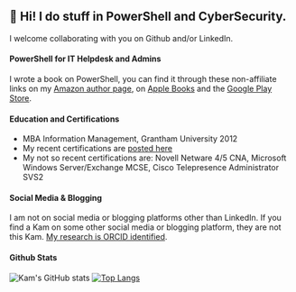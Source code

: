 ## 👋 Hi! I do stuff in PowerShell and CyberSecurity.

I welcome collaborating with you on Github and/or LinkedIn.

#### PowerShell for IT Helpdesk and Admins
I wrote a book on PowerShell, you can find it through these non-affiliate links on my [Amazon author page](http://amazon.com/author/kamsalisbury), on [Apple Books](http://books.apple.com/us/book/id1573751396) and the [Google Play Store](https://play.google.com/store/books/details/Kam_Salisbury_PowerShell_for_IT_Helpdesk_and_Admin?id=MccyEAAAQBAJ&pcampaignid=pcampaignidMKT-Other-global-all-co-prtnr-py-PartBadge-Mar2515-1).

#### Education and Certifications
* MBA Information Management, Grantham University 2012
* My recent certifications are [posted here](https://www.credly.com/users/kam-salisbury)
* My not so recent certifications are: Novell Netware 4/5 CNA, Microsoft Windows Server/Exchange MCSE, Cisco Telepresence Administrator SVS2 

#### Social Media & Blogging
I am not on social media or blogging platforms other than LinkedIn. If you find a Kam on some other social media or blogging platform, they are not this Kam.
[My research is ORCID identified](https://orcid.org/0000-0002-3453-9587).

#### Github Stats
<!-- Experiment with https://github.com/anuraghazra/github-readme-stats -->
![Kam's GitHub stats](https://github-readme-stats.vercel.app/api?username=kamsalisbury&count_private=true&show_icons=true&theme=synthwave)
[![Top Langs](https://github-readme-stats.vercel.app/api/top-langs/?username=kamsalisbury&layout=compact)](https://github.com/kamsalisbury)
